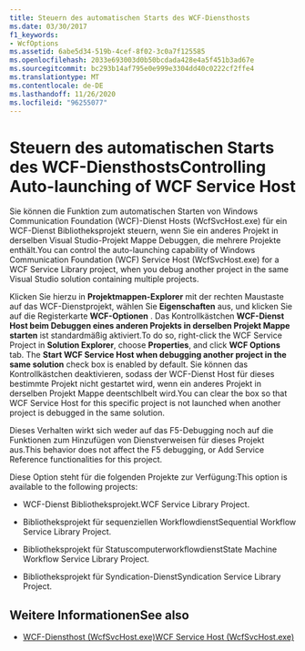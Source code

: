 ```yaml
---
title: Steuern des automatischen Starts des WCF-Diensthosts
ms.date: 03/30/2017
f1_keywords:
- WcfOptions
ms.assetid: 6abe5d34-519b-4cef-8f02-3c0a7f125585
ms.openlocfilehash: 2033e693003d0b50bcdada428e4a5f451b3ad67e
ms.sourcegitcommit: bc293b14af795e0e999e3304dd40c0222cf2ffe4
ms.translationtype: MT
ms.contentlocale: de-DE
ms.lasthandoff: 11/26/2020
ms.locfileid: "96255077"
---
```

# <a name="controlling-auto-launching-of-wcf-service-host"></a><span data-ttu-id="2e3d9-102">Steuern des automatischen Starts des WCF-Diensthosts</span><span class="sxs-lookup"><span data-stu-id="2e3d9-102">Controlling Auto-launching of WCF Service Host</span></span>

<span data-ttu-id="2e3d9-103">Sie können die Funktion zum automatischen Starten von Windows Communication Foundation (WCF)-Dienst Hosts (WcfSvcHost.exe) für ein WCF-Dienst Bibliotheksprojekt steuern, wenn Sie ein anderes Projekt in derselben Visual Studio-Projekt Mappe Debuggen, die mehrere Projekte enthält.</span><span class="sxs-lookup"><span data-stu-id="2e3d9-103">You can control the auto-launching capability of Windows Communication Foundation (WCF) Service Host (WcfSvcHost.exe) for a WCF Service Library project, when you debug another project in the same Visual Studio solution containing multiple projects.</span></span>  
  
 <span data-ttu-id="2e3d9-104">Klicken Sie hierzu in **Projektmappen-Explorer** mit der rechten Maustaste auf das WCF-Dienstprojekt, wählen Sie **Eigenschaften** aus, und klicken Sie auf die Registerkarte **WCF-Optionen** . Das Kontrollkästchen **WCF-Dienst Host beim Debuggen eines anderen Projekts in derselben Projekt Mappe starten** ist standardmäßig aktiviert.</span><span class="sxs-lookup"><span data-stu-id="2e3d9-104">To do so, right-click the WCF Service Project in **Solution Explorer**, choose **Properties**, and click **WCF Options** tab. The **Start WCF Service Host when debugging another project in the same solution** check box is enabled by default.</span></span> <span data-ttu-id="2e3d9-105">Sie können das Kontrollkästchen deaktivieren, sodass der WCF-Dienst Host für dieses bestimmte Projekt nicht gestartet wird, wenn ein anderes Projekt in derselben Projekt Mappe deentschlbelt wird.</span><span class="sxs-lookup"><span data-stu-id="2e3d9-105">You can clear the box so that WCF Service Host for this specific project is not launched when another project is debugged in the same solution.</span></span>  
  
 <span data-ttu-id="2e3d9-106">Dieses Verhalten wirkt sich weder auf das F5-Debugging noch auf die Funktionen zum Hinzufügen von Dienstverweisen für dieses Projekt aus.</span><span class="sxs-lookup"><span data-stu-id="2e3d9-106">This behavior does not affect the F5 debugging, or Add Service Reference functionalities for this project.</span></span>  
  
 <span data-ttu-id="2e3d9-107">Diese Option steht für die folgenden Projekte zur Verfügung:</span><span class="sxs-lookup"><span data-stu-id="2e3d9-107">This option is available to the following projects:</span></span>  
  
- <span data-ttu-id="2e3d9-108">WCF-Dienst Bibliotheksprojekt.</span><span class="sxs-lookup"><span data-stu-id="2e3d9-108">WCF Service Library Project.</span></span>  
  
- <span data-ttu-id="2e3d9-109">Bibliotheksprojekt für sequenziellen Workflowdienst</span><span class="sxs-lookup"><span data-stu-id="2e3d9-109">Sequential Workflow Service Library Project.</span></span>  
  
- <span data-ttu-id="2e3d9-110">Bibliotheksprojekt für Statuscomputerworkflowdienst</span><span class="sxs-lookup"><span data-stu-id="2e3d9-110">State Machine Workflow Service Library Project.</span></span>  
  
- <span data-ttu-id="2e3d9-111">Bibliotheksprojekt für Syndication-Dienst</span><span class="sxs-lookup"><span data-stu-id="2e3d9-111">Syndication Service Library Project.</span></span>  
  
## <a name="see-also"></a><span data-ttu-id="2e3d9-112">Weitere Informationen</span><span class="sxs-lookup"><span data-stu-id="2e3d9-112">See also</span></span>

- [<span data-ttu-id="2e3d9-113">WCF-Diensthost (WcfSvcHost.exe)</span><span class="sxs-lookup"><span data-stu-id="2e3d9-113">WCF Service Host (WcfSvcHost.exe)</span></span>](wcf-service-host-wcfsvchost-exe.md)
